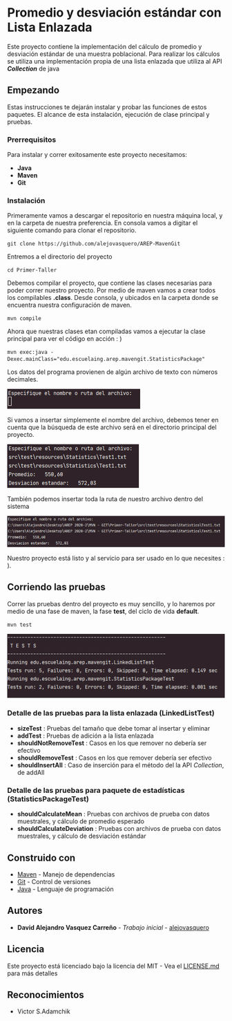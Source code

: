 # Promedio y desviación estándar con Lista Enlazada

Este proyecto contiene la implementación del cálculo de promedio y desviación estándar de una muestra poblacional.
Para realizar los cálculos se utiliza una implementación propia de una lista enlazada que utiliza al API _**Collection**_ de java

## Empezando

Estas instrucciones te dejarán instalar y probar las funciones de estos paquetes.
El alcance de esta instalación, ejecución de clase principal y pruebas.

 
### Prerrequisitos

Para instalar y correr exitosamente este proyecto necesitamos:
* **Java**
* **Maven**
* **Git**


### Instalación

Primeramente vamos a descargar el repositorio en nuestra máquina local, y en la carpeta de 
nuestra preferencia. En consola vamos a digitar el siguiente comando para clonar el repositorio.

```
git clone https://github.com/alejovasquero/AREP-MavenGit
```

Entremos a el directorio del proyecto

```
cd Primer-Taller
```

Debemos compilar el proyecto, que contiene las clases necesarias para poder correr nuestro
proyecto. Por medio de maven vamos a crear todos los compilables **.class**. Desde consola, y ubicados en la carpeta donde se encuentra
nuestra configuración de maven.

```
mvn compile
```

Ahora que nuestras clases etan compiladas vamos a ejecutar la clase principal para
ver el código en acción : )

```
mvn exec:java -Dexec.mainClass="edu.escuelaing.arep.mavengit.StatisticsPackage"
```
Los datos del programa provienen de algún archivo de texto 
con números decimales.

![Inserción del nombre o ruta del archivo](resources/archivo.png)

Si vamos a insertar simplemente el nombre del archivo, 
debemos tener en cuenta que la búsqueda de este archivo será
en el directorio principal del proyecto.

![Nombre del archivo](resources/test1.png)


También podemos insertar toda la ruta de nuestro archivo dentro del sistema

![Ruta del archivo](resources/test2.png)

Nuestro proyecto está listo y al servicio para ser usado en lo que necesites : ).


## Corriendo las pruebas

Correr las pruebas dentro del proyecto es muy sencillo, 
y lo haremos por medio de una fase de maven, la fase __test__, del ciclo de vida __default__. 

```
mvn test
```

![Tests](resources/AllTest.png)

### Detalle de las pruebas para la lista enlazada (LinkedListTest)
* **sizeTest** : Pruebas del tamaño que debe tomar al insertar y eliminar
* **addTest** : Pruebas de adición a la lista enlazada
* **shouldNotRemoveTest** : Casos en los que remover no debería ser efectivo
* **shouldRemoveTest** : Casos en los que remover debería ser efectivo
* **shouldInsertAll** : Caso de inserción para el método del la API *Collection*, de addAll


### Detalle de las pruebas para paquete de estadísticas (StatisticsPackageTest)
* **shouldCalculateMean** : Pruebas con archivos de prueba con datos muestrales, y cálculo de promedio esperado
* **shouldCalculateDeviation** : Pruebas con archivos de prueba con datos muestrales, y cálculo de desviación estándar

## Construido con


* [Maven](https://maven.apache.org/) - Manejo de dependencias
* [Git](https://git-scm.com/) - Control de versiones
* [Java](https://www.java.com/es/) - Lenguaje de programación



## Autores

* **David Alejandro Vasquez Carreño** - *Trabajo inicial* - [alejovasquero](https://github.com/alejovasquero)

## Licencia

Este proyecto está licenciado bajo la licencia del MIT - Vea el [LICENSE.md](LICENSE.md) para más detalles

## Reconocimientos

* Victor S.Adamchik

